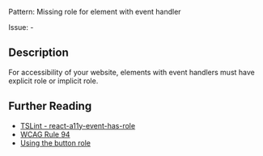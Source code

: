 Pattern: Missing role for element with event handler

Issue: -

## Description

For accessibility of your website, elements with event handlers must have explicit role or implicit role.

## Further Reading

* [TSLint - react-a11y-event-has-role](https://github.com/microsoft/tslint-microsoft-contrib/blob/master/README.md#supported-rules)
* [WCAG Rule 94](http://oaa-accessibility.org/wcag20/rule/94)
* [Using the button role](https://developer.mozilla.org/en-US/docs/Web/Accessibility/ARIA/ARIA_Techniques/Using_the_button_role)